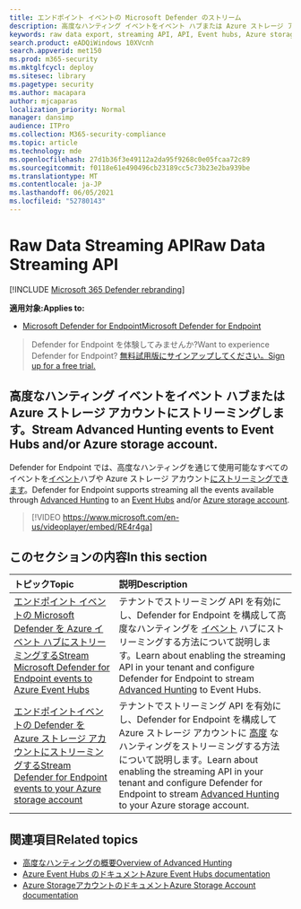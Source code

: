 ```yaml
---
title: エンドポイント イベントの Microsoft Defender のストリーム
description: 高度なハンティング イベントをイベント ハブまたは Azure ストレージ アカウントにストリーミングするように Microsoft Defender for Endpoint を構成する方法について説明します。
keywords: raw data export, streaming API, API, Event hubs, Azure storage, storage account, Advanced Hunting, raw data sharing
search.product: eADQiWindows 10XVcnh
search.appverid: met150
ms.prod: m365-security
ms.mktglfcycl: deploy
ms.sitesec: library
ms.pagetype: security
ms.author: macapara
author: mjcaparas
localization_priority: Normal
manager: dansimp
audience: ITPro
ms.collection: M365-security-compliance
ms.topic: article
ms.technology: mde
ms.openlocfilehash: 27d1b36f3e49112a2da95f9268c0e05fcaa72c89
ms.sourcegitcommit: f0118e61e490496cb23189cc5c73b23e2ba939be
ms.translationtype: MT
ms.contentlocale: ja-JP
ms.lasthandoff: 06/05/2021
ms.locfileid: "52780143"
---
```

# <a name="raw-data-streaming-api"></a><span data-ttu-id="c855b-104">Raw Data Streaming API</span><span class="sxs-lookup"><span data-stu-id="c855b-104">Raw Data Streaming API</span></span>

[!INCLUDE [Microsoft 365 Defender rebranding](../../includes/microsoft-defender.md)]

<span data-ttu-id="c855b-105">**適用対象:**</span><span class="sxs-lookup"><span data-stu-id="c855b-105">**Applies to:**</span></span>
- [<span data-ttu-id="c855b-106">Microsoft Defender for Endpoint</span><span class="sxs-lookup"><span data-stu-id="c855b-106">Microsoft Defender for Endpoint</span></span>](https://go.microsoft.com/fwlink/?linkid=2154037)

> <span data-ttu-id="c855b-107">Defender for Endpoint を体験してみませんか?</span><span class="sxs-lookup"><span data-stu-id="c855b-107">Want to experience Defender for Endpoint?</span></span> [<span data-ttu-id="c855b-108">無料試用版にサインアップしてください。</span><span class="sxs-lookup"><span data-stu-id="c855b-108">Sign up for a free trial.</span></span>](https://www.microsoft.com/microsoft-365/windows/microsoft-defender-atp?ocid=docs-wdatp-configuresiem-abovefoldlink) 

## <a name="stream-advanced-hunting-events-to-event-hubs-andor-azure-storage-account"></a><span data-ttu-id="c855b-109">高度なハンティング イベントをイベント ハブまたは Azure ストレージ アカウントにストリーミングします。</span><span class="sxs-lookup"><span data-stu-id="c855b-109">Stream Advanced Hunting events to Event Hubs and/or Azure storage account.</span></span>

<span data-ttu-id="c855b-110">Defender for Endpoint では、高度な[](advanced-hunting-overview.md)ハンティングを通じて使用可能なすべてのイベントを[イベント](/azure/event-hubs/)ハブや Azure ストレージ アカウント[にストリーミングできます](/azure/event-hubs/)。</span><span class="sxs-lookup"><span data-stu-id="c855b-110">Defender for Endpoint supports streaming all the events available through [Advanced Hunting](advanced-hunting-overview.md) to an [Event Hubs](/azure/event-hubs/) and/or [Azure storage account](/azure/event-hubs/).</span></span>

> [!VIDEO https://www.microsoft.com/en-us/videoplayer/embed/RE4r4ga]


## <a name="in-this-section"></a><span data-ttu-id="c855b-111">このセクションの内容</span><span class="sxs-lookup"><span data-stu-id="c855b-111">In this section</span></span>

<span data-ttu-id="c855b-112">トピック</span><span class="sxs-lookup"><span data-stu-id="c855b-112">Topic</span></span> | <span data-ttu-id="c855b-113">説明</span><span class="sxs-lookup"><span data-stu-id="c855b-113">Description</span></span>
:---|:---
[<span data-ttu-id="c855b-114">エンドポイント イベントの Microsoft Defender を Azure イベント ハブにストリーミングする</span><span class="sxs-lookup"><span data-stu-id="c855b-114">Stream Microsoft Defender for Endpoint events to Azure Event Hubs</span></span>](raw-data-export-event-hub.md)| <span data-ttu-id="c855b-115">テナントでストリーミング API を有効にし、Defender for Endpoint を構成して高度なハンティングを [イベント](advanced-hunting-overview.md) ハブにストリーミングする方法について説明します。</span><span class="sxs-lookup"><span data-stu-id="c855b-115">Learn about enabling the streaming API in your tenant and configure Defender for Endpoint to stream [Advanced Hunting](advanced-hunting-overview.md) to Event Hubs.</span></span>
[<span data-ttu-id="c855b-116">エンドポイントイベントの Defender を Azure ストレージ アカウントにストリーミングする</span><span class="sxs-lookup"><span data-stu-id="c855b-116">Stream Defender for Endpoint events to your Azure storage account</span></span>](raw-data-export-storage.md)| <span data-ttu-id="c855b-117">テナントでストリーミング API を有効にし、Defender for Endpoint を構成して Azure ストレージ アカウントに [高度](advanced-hunting-overview.md) なハンティングをストリーミングする方法について説明します。</span><span class="sxs-lookup"><span data-stu-id="c855b-117">Learn about enabling the streaming API in your tenant and configure Defender for Endpoint to stream [Advanced Hunting](advanced-hunting-overview.md) to your Azure storage account.</span></span>


## <a name="related-topics"></a><span data-ttu-id="c855b-118">関連項目</span><span class="sxs-lookup"><span data-stu-id="c855b-118">Related topics</span></span>
- [<span data-ttu-id="c855b-119">高度なハンティングの概要</span><span class="sxs-lookup"><span data-stu-id="c855b-119">Overview of Advanced Hunting</span></span>](advanced-hunting-overview.md)
- [<span data-ttu-id="c855b-120">Azure Event Hubs のドキュメント</span><span class="sxs-lookup"><span data-stu-id="c855b-120">Azure Event Hubs documentation</span></span>](/azure/event-hubs/)
- [<span data-ttu-id="c855b-121">Azure Storageアカウントのドキュメント</span><span class="sxs-lookup"><span data-stu-id="c855b-121">Azure Storage Account documentation</span></span>](/azure/storage/common/storage-account-overview)